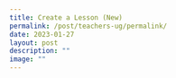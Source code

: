 ```yaml
---
title: Create a Lesson (New)
permalink: /post/teachers-ug/permalink/
date: 2023-01-27
layout: post
description: ""
image: ""
---
```

